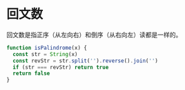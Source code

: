 # 回文数

回文数是指正序（从左向右）和倒序（从右向左）读都是一样的。

```js
function isPalindrome(x) {
  const str = String(x)
  const revStr = str.split('').reverse().join('')
  if (str === revStr) return true
  return false
}
```
